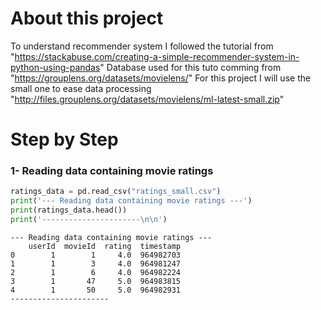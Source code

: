 # About this project
To understand recommender system I followed the tutorial from "https://stackabuse.com/creating-a-simple-recommender-system-in-python-using-pandas"
Database used for this tuto comming from "https://grouplens.org/datasets/movielens/"
For this project I will use the small one to ease data processing "http://files.grouplens.org/datasets/movielens/ml-latest-small.zip"

# Step by Step
### 1- Reading data containing movie ratings
```python
ratings_data = pd.read_csv("ratings_small.csv")
print('--- Reading data containing movie ratings ---')
print(ratings_data.head())
print('----------------------\n\n')
```
```console
--- Reading data containing movie ratings ---
    userId  movieId  rating  timestamp
0        1        1     4.0  964982703
1        1        3     4.0  964981247
2        1        6     4.0  964982224
3        1       47     5.0  964983815
4        1       50     5.0  964982931
----------------------
```
